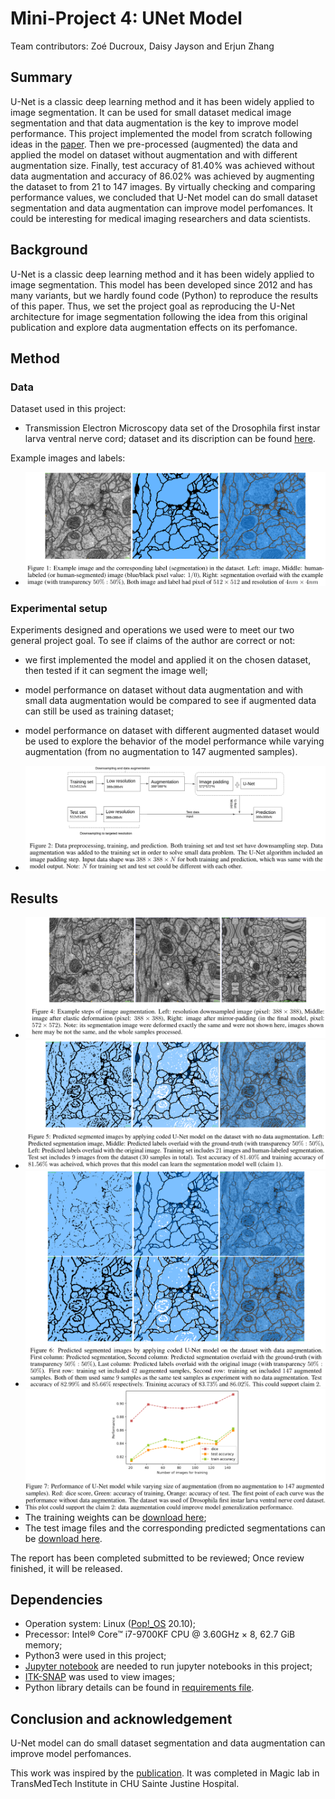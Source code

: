 # Mini-Project 4: UNet Model

Team contributors: Zoé Ducroux, Daisy Jayson and Erjun Zhang


## Summary
U-Net is a classic deep learning method and it has been widely applied to image segmentation. It can be used for small dataset medical image segmentation and that data augmentation is the key to improve model performance. This project implemented the model from scratch following ideas in the [paper](https://lmb.informatik.uni-freiburg.de/people/ronneber/u-net/).  Then we pre-processed (augmented) the data and applied the model on dataset without augmentation and with different augmentation size. Finally, test accuracy of $81.40\%$ was achieved without data augmentation and accuracy of $86.02\%$ was achieved by augmenting the dataset to from $21$ to $147$ images. By virtually checking and comparing performance values, we concluded that U-Net model can do small dataset segmentation and data augmentation can improve model perfomances. It could be interesting for medical imaging researchers and data scientists. 

## Background
U-Net is a classic deep learning method and it has been widely applied to image segmentation. 
This model has been developed since 2012 and has many variants, but we hardly found code (Python) to reproduce the results of this paper. Thus, we set the project goal as reproducing the U-Net architecture for image segmentation following the idea from this original publication and explore data augmentation effects on its perfomance. 

## Method

### Data 

Dataset used in this project:
* Transmission Electron Microscopy data set of the Drosophila first instar larva ventral nerve cord; dataset and its discription can be found [here](https://imagej.net/events/isbi-2012-segmentation-challenge).

Example images and labels:
* ![U-Net can work](https://github.com/zhangerjun/UNet_model/blob/main/results/Fig1.png)

### Experimental setup
Experiments designed and operations we used were to meet our two general project goal. To see if claims of the author are correct or not:
* we first implemented the model and applied it on the chosen dataset, then tested if it can segment the image well;
* model performance on dataset without data augmentation and with small data augmentation would be compared to see if augmented data can still be used as training dataset;
* model performance on dataset with different augmented dataset would be used to explore the behavior of the model performance while varying augmentation (from no augmentation to 147 augmented samples).

* ![U-Net can work](https://github.com/zhangerjun/UNet_model/blob/main/results/Fig2.png)

## Results 
* ![U-Net can work](https://github.com/zhangerjun/UNet_model/blob/main/results/Fig3.png)
* ![U-Net can work](https://github.com/zhangerjun/UNet_model/blob/main/results/Fig4.png)
* ![U-Net can work](https://github.com/zhangerjun/UNet_model/blob/main/results/Fig5.png)
* ![U-Net can work](https://github.com/zhangerjun/UNet_model/blob/main/results/Fig6.png)
* The training weights can be [download here](https://github.com/zhangerjun/UNet_model/blob/main/results/Test_images_and_predictions.zip);
* The test image files and the corresponding predicted segmentations can be [download here](https://github.com/zhangerjun/UNet_model/blob/main/results/Test_images_and_predictions.zip).

The report has been completed submitted to be reviewed; Once review finished, it will be released. 

## Dependencies

* Operation system: Linux ([Pop!_OS](https://pop.system76.com/) 20.10);
* Precessor: Intel® Core™ i7-9700KF CPU @ 3.60GHz × 8, 62.7 GiB memory;
* Python3 were used in this project;
* [Jupyter notebook](https://jupyter.org/) are needed to run jupyter notebooks in this project;
* [ITK-SNAP](http://www.itksnap.org/pmwiki/pmwiki.php) was used to view images;
* Python library details can be found in [requirements file](https://github.com/zhangerjun/UNet_model/blob/main/requirements.txt).



## Conclusion and acknowledgement
U-Net model can do small dataset segmentation and data augmentation can improve model perfomances.

This work was inspired by the [publication](https://lmb.informatik.uni-freiburg.de/Publications/2015/RFB15a/). It was completed in Magic lab in TransMedTech Institute in CHU Sainte Justine Hospital.
